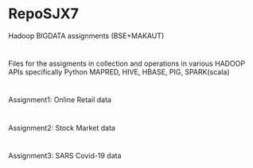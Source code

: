 # RepoSJX7
Hadoop BIGDATA assignments (BSE+MAKAUT)
#
Files for the assigments in collection and operations in various HADOOP APIs specifically Python MAPRED, HIVE, HBASE, PIG, SPARK(scala) 
#
Assignment1: Online Retail data 
# 
Assignment2: Stock Market data 
#
Assignment3: SARS Covid-19 data
#
